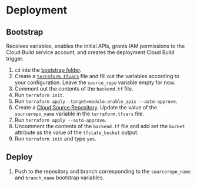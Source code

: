 # Deployment

## Bootstrap

Receives variables, enables the initial APIs, grants IAM permissions to the Cloud Build service account, and creates the deployment Cloud Build trigger.

1. `cd` into the [bootstrap folder](../../infra/deployment/terraform/bootstrap).
1. Create a [`terraform.tfvars`](https://developer.hashicorp.com/terraform/language/values/variables#variable-definitions-tfvars-files) file and fill out the variables according to your configuration. Leave the `source_repo` variable empty for now.
1. Comment out the contents of the `backend.tf` file.
1. Run `terraform init`.
1. Run `terraform apply -target=module.enable_apis --auto-approve`.
1. Create a [Cloud Source Repository](https://cloud.google.com/source-repositories/docs/creating-an-empty-repository#create_a_new_repository). Update the value of the `sourcerepo_name` variable in the `terraform.tfvars` file.
1. Run `terraform apply --auto-approve`.
1. Uncomment the contents of the `backend.tf` file and add set the `bucket` attribute as the value of the `tfstate_bucket` output. 
1. Run `terraform init` and type `yes`.

## Deploy

1. Push to the repository and branch corresponding to the `sourcerepo_name` and `branch_name` bootstrap variables.